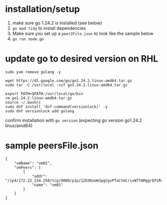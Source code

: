 # installation/setup
1. make sure go 1.24.2 is installed (see below)
2. `go mod tidy` to install dependencies
3. Make sure you set up a `peer2File.json` to look like the sample below
4. `go run node.go `

# update go to desired version on RHL
```
sudo yum remove golang -y
```

```
wget https://dl.google.com/go/go1.24.2.linux-amd64.tar.gz
sudo tar -C /usr/local -xzf go1.24.2.linux-amd64.tar.gz
```

```
export PATH=$PATH:/usr/local/go/bin
rm go1.24.2.linux-amd64.tar.gz
source ~/.bashrc
sudo dnf install 'dnf-command(versionlock)' -y
sudo dnf versionlock add golang
```

confirm installation with `go version` (expecting go version go1.24.2 linux/amd64)


# sample peersFile.json
```
{
    "vmName": "vm02",
    "vmPeers": [
        {
            "addr": "/ip4/172.22.154.250/tcp/9000/p2p/12D3KooWJpgCgvPTaCtmCrixW7TAMggrEPzRvCRWqTzdWkhMMGG9",
            "name": "vm01"
        }
    ]
}
```